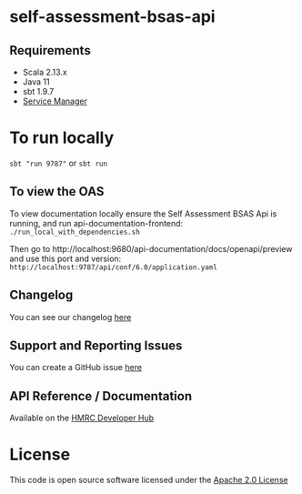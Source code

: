 # self-assessment-bsas-api

## Requirements

- Scala 2.13.x
- Java 11
- sbt 1.9.7
- [Service Manager](https://github.com/hmrc/sm2)

# To run locally

`sbt "run 9787"`
or
`sbt run`

## To view the OAS

To view documentation locally ensure the Self Assessment BSAS Api is running, and run api-documentation-frontend:
`./run_local_with_dependencies.sh`

Then go to http://localhost:9680/api-documentation/docs/openapi/preview and use this port and version:
`http://localhost:9787/api/conf/6.0/application.yaml`

## Changelog

You can see our changelog [here](https://github.com/hmrc/income-tax-mtd-changelog/wiki)

## Support and Reporting Issues

You can create a GitHub issue [here](https://github.com/hmrc/income-tax-mtd-changelog/issues)

## API Reference / Documentation

Available on
the [HMRC Developer Hub](https://developer.service.hmrc.gov.uk/api-documentation/docs/api/service/self-assessment-bsas-api/3.0)

# License

This code is open source software licensed under
the [Apache 2.0 License]("http://www.apache.org/licenses/LICENSE-2.0.html")
